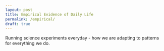 ```yaml
---
layout: post
title: Empirical Evidence of Daily Life
permalink: /empirical/
draft: true
---
```


Running science experiments everyday - how we are adapting to patterns for everything we do.
